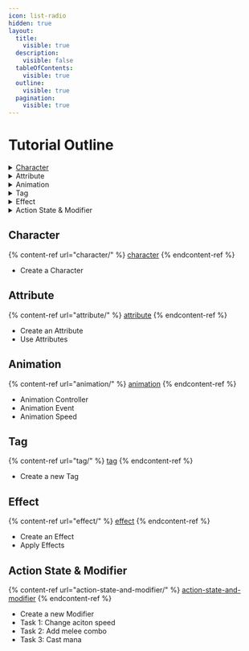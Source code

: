 ```yaml
---
icon: list-radio
hidden: true
layout:
  title:
    visible: true
  description:
    visible: false
  tableOfContents:
    visible: true
  outline:
    visible: true
  pagination:
    visible: true
---
```


# Tutorial Outline

<details>

<summary><a href="character/">Character</a></summary>

* [Create a Character](character/create-a-character.md)

</details>

<details>

<summary>Attribute</summary>



</details>

<details>

<summary>Animation</summary>



</details>

<details>

<summary>Tag</summary>



</details>

<details>

<summary>Effect</summary>



</details>

<details>

<summary>Action State &#x26; Modifier</summary>



</details>



## Character

{% content-ref url="character/" %}
[character](character/)
{% endcontent-ref %}

* Create a Character

## Attribute

{% content-ref url="attribute/" %}
[attribute](attribute/)
{% endcontent-ref %}

* Create an Attribute
* Use Attributes

## Animation

{% content-ref url="animation/" %}
[animation](animation/)
{% endcontent-ref %}

* Animation Controller
* Animation Event
* Animation Speed

## Tag

{% content-ref url="tag/" %}
[tag](tag/)
{% endcontent-ref %}

* Create a new Tag

## Effect

{% content-ref url="effect/" %}
[effect](effect/)
{% endcontent-ref %}

* Create an Effect
* Apply Effects

## Action State & Modifier

{% content-ref url="action-state-and-modifier/" %}
[action-state-and-modifier](action-state-and-modifier/)
{% endcontent-ref %}

* Create a new Modifier
* Task 1: Change aciton speed
* Task 2: Add melee combo
* Task 3: Cast mana



